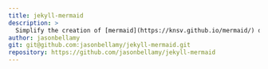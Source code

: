 ```yaml
---
title: jekyll-mermaid
description: >
  Simplify the creation of [mermaid](https://knsv.github.io/mermaid/) diagrams and flowcharts in your posts and pages
author: jasonbellamy
git: git@github.com:jasonbellamy/jekyll-mermaid.git
repository: https://github.com/jasonbellamy/jekyll-mermaid
---
```

